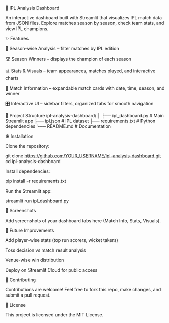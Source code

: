 🏏 IPL Analysis Dashboard

An interactive dashboard built with Streamlit that visualizes IPL match data from JSON files. Explore matches season by season, check team stats, and view IPL champions.

✨ Features

📅 Season-wise Analysis – filter matches by IPL edition

🏆 Season Winners – displays the champion of each season

📊 Stats & Visuals – team appearances, matches played, and interactive charts

📂 Match Information – expandable match cards with date, time, season, and winner

🎛 Interactive UI – sidebar filters, organized tabs for smooth navigation

📂 Project Structure
ipl-analysis-dashboard/
│
├── ipl_dashboard.py      # Main Streamlit app
├── ipl.json              # IPL dataset
├── requirements.txt      # Python dependencies
└── README.md             # Documentation

⚙️ Installation

Clone the repository:

git clone https://github.com/YOUR_USERNAME/ipl-analysis-dashboard.git
cd ipl-analysis-dashboard


Install dependencies:

pip install -r requirements.txt


Run the Streamlit app:

streamlit run ipl_dashboard.py

📸 Screenshots

Add screenshots of your dashboard tabs here (Match Info, Stats, Visuals).

🔮 Future Improvements

Add player-wise stats (top run scorers, wicket takers)

Toss decision vs match result analysis

Venue-wise win distribution

Deploy on Streamlit Cloud for public access

🤝 Contributing

Contributions are welcome! Feel free to fork this repo, make changes, and submit a pull request.

📜 License

This project is licensed under the MIT License.
